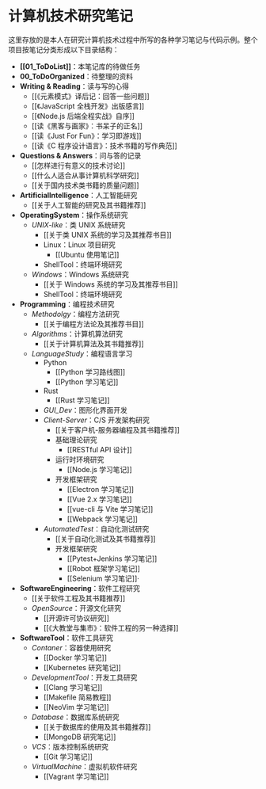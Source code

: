 # 计算机技术研究笔记

这里存放的是本人在研究计算机技术过程中所写的各种学习笔记与代码示例。整个项目按笔记分类形成以下目录结构：

- **[[01_ToDoList]]**：本笔记库的待做任务
- **00_ToDoOrganized**：待整理的资料
- **Writing & Reading**：读与写的心得
	- [[《元素模式》译后记：回答一些问题]]
	- [[《JavaScript 全栈开发》出版感言]]
	- [[《Node.js 后端全程实战》自序]]
	- [[读《黑客与画家》：书呆子的正名]]
	- [[读《Just For Fun》：学习即游戏]]
	- [[读《C 程序设计语言》：技术书籍的写作典范]]
- **Questions & Answers**：问与答的记录
	- [[怎样进行有意义的技术讨论]]
	- [[什么人适合从事计算机科学研究]]
	- [[关于国内技术类书籍的质量问题]]
- **ArtificialIntelligence**：人工智能研究
	- [[关于人工智能的研究及其书籍推荐]]
- **OperatingSystem**：操作系统研究
	- *UNIX-like*：类 UNIX 系统研究
		- [[关于类 UNIX 系统的学习及其推荐书目]]
		- Linux：Linux 项目研究
			- [[Ubuntu 使用笔记]]
		- ShellTool：终端环境研究
  - *Windows*：Windows 系统研究
	- [[关于 Windows 系统的学习及其推荐书目]]
	- ShellTool：终端环境研究
- **Programming**：编程技术研究
	- *Methodolgy*：编程方法研究
		- [[关于编程方法论及其推荐书目]]
	- *Algorithms*：计算机算法研究
		- [[关于计算机算法及其书籍推荐]]
	- *LanguageStudy*：编程语言学习
		- Python
			- [[Python 学习路线图]]
			- [[Python 学习笔记]]
		- Rust
		    - [[Rust 学习笔记]]
	  - *GUI_Dev*：图形化界面开发
	  - *Client-Server*：C/S 开发架构研究
		  - [[关于客户机-服务器编程及其书籍推荐]]
		  - 基础理论研究
			  - [[RESTful API 设计]]
		  - 运行时环境研究
			  - [[Node.js 学习笔记]]
		  - 开发框架研究
			  - [[Electron 学习笔记]]
			  - [[Vue 2.x 学习笔记]]
			  - [[vue-cli 与 Vite 学习笔记]]
			  - [[Webpack 学习笔记]]
	  - *AutomatedTest*：自动化测试研究
		  - [[关于自动化测试及其书籍推荐]]
		  - 开发框架研究
			  - [[Pytest+Jenkins 学习笔记]]
			  - [[Robot 框架学习笔记]]
			  - [[Selenium 学习笔记]]·
- **SoftwareEngineering**：软件工程研究
	- [[关于软件工程及其书籍推荐]]
	- *OpenSource*：开源文化研究
		- [[开源许可协议研究]]
		- [[《大教堂与集市》：软件工程的另一种选择]]
- **SoftwareTool**：软件工具研究
	- *Contaner*：容器使用研究
		- [[Docker 学习笔记]]
		- [[Kubernetes 研究笔记]] 
	- *DevelopmentTool*：开发工具研究
		- [[Clang 学习笔记]]
		- [[Makefile 简易教程]]
		- [[NeoVim 学习笔记]]
	- *Database*：数据库系统研究
		- [[关于数据库的使用及其书籍推荐]]
		- [[MongoDB 研究笔记]]
	- *VCS*：版本控制系统研究
		- [[Git 学习笔记]]
	- *VirtualMachine*：虚拟机软件研究
		- [[Vagrant 学习笔记]]
